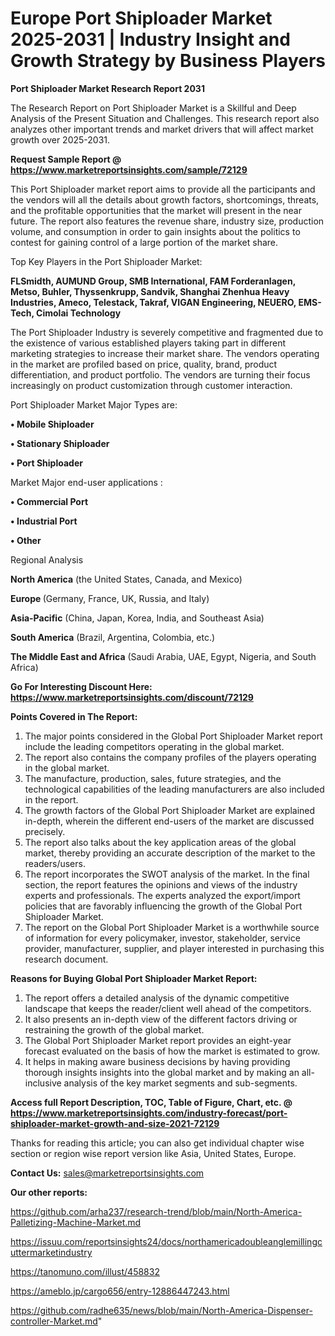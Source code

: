 # Europe Port Shiploader Market 2025-2031 | Industry Insight and Growth Strategy by Business Players

<strong>Port Shiploader Market Research Report 2031</strong>

The Research Report on Port Shiploader Market is a Skillful and Deep Analysis of the Present Situation and Challenges. This research report also analyzes other important trends and market drivers that will affect market growth over 2025-2031.

<strong>Request Sample Report @ <a href=https://www.marketreportsinsights.com/sample/72129>https://www.marketreportsinsights.com/sample/72129</a></strong>

This Port Shiploader market report aims to provide all the participants and the vendors will all the details about growth factors, shortcomings, threats, and the profitable opportunities that the market will present in the near future. The report also features the revenue share, industry size, production volume, and consumption in order to gain insights about the politics to contest for gaining control of a large portion of the market share.

Top Key Players in the Port Shiploader Market:

<strong>FLSmidth, AUMUND Group, SMB International, FAM Forderanlagen, Metso, Buhler, Thyssenkrupp, Sandvik, Shanghai Zhenhua Heavy Industries, Ameco, Telestack, Takraf, VIGAN Engineering, NEUERO, EMS-Tech, Cimolai Technology</strong>

The Port Shiploader Industry is severely competitive and fragmented due to the existence of various established players taking part in different marketing strategies to increase their market share. The vendors operating in the market are profiled based on price, quality, brand, product differentiation, and product portfolio. The vendors are turning their focus increasingly on product customization through customer interaction.

Port Shiploader Market Major Types are:

<strong>• Mobile Shiploader

• Stationary Shiploader

• Port Shiploader</strong>

Market Major end-user applications :

<strong>• Commercial Port

• Industrial Port

• Other</strong>

Regional Analysis

</u><strong><b>North America</b></strong> (the United States, Canada, and Mexico)

<strong><b>Europe </b></strong>(Germany, France, UK, Russia, and Italy)

<strong><b>Asia-Pacific</b></strong> (China, Japan, Korea, India, and Southeast Asia)

<strong><b>South America</b></strong> (Brazil, Argentina, Colombia, etc.)

<strong><b>The Middle East and Africa</b></strong> (Saudi Arabia, UAE, Egypt, Nigeria, and South Africa)

<strong>Go For Interesting Discount Here: <a href=https://www.marketreportsinsights.com/discount/72129>https://www.marketreportsinsights.com/discount/72129</a></strong>

<strong>Points Covered in The Report:</strong>
<ol>
  <li>The major points considered in the Global Port Shiploader Market report include the leading competitors operating in the global market.</li>
  <li>The report also contains the company profiles of the players operating in the global market.</li>
  <li>The manufacture, production, sales, future strategies, and the technological capabilities of the leading manufacturers are also included in the report.</li>
  <li>The growth factors of the Global Port Shiploader Market are explained in-depth, wherein the different end-users of the market are discussed precisely.</li>
  <li>The report also talks about the key application areas of the global market, thereby providing an accurate description of the market to the readers/users.</li>
  <li>The report incorporates the SWOT analysis of the market. In the final section, the report features the opinions and views of the industry experts and professionals. The experts analyzed the export/import policies that are favorably influencing the growth of the Global Port Shiploader Market.</li>
  <li>The report on the Global Port Shiploader Market is a worthwhile source of information for every policymaker, investor, stakeholder, service provider, manufacturer, supplier, and player interested in purchasing this research document.</li>
</ol>
<strong>Reasons for Buying Global Port Shiploader Market Report:</strong>

<ol>
  <li>The report offers a detailed analysis of the dynamic competitive landscape that keeps the reader/client well ahead of the competitors.</li>
  <li>It also presents an in-depth view of the different factors driving or restraining the growth of the global market.</li>
  <li>The Global Port Shiploader Market report provides an eight-year forecast evaluated on the basis of how the market is estimated to grow.</li>
  <li>It helps in making aware business decisions by having providing thorough insights insights into the global market and by making an all-inclusive analysis of the key market segments and sub-segments.</li>
</ol>
<strong>Access full Report Description, TOC, Table of Figure, Chart, etc. @ <a href=https://www.marketreportsinsights.com/industry-forecast/port-shiploader-market-growth-and-size-2021-72129>https://www.marketreportsinsights.com/industry-forecast/port-shiploader-market-growth-and-size-2021-72129</a></strong>


Thanks for reading this article; you can also get individual chapter wise section or region wise report version like Asia, United States, Europe.

<strong>Contact Us:</strong>
sales@marketreportsinsights.com

<strong>Our other reports:</strong>

<a href=https://github.com/arha237/research-trend/blob/main/North-America-Palletizing-Machine-Market.md>https://github.com/arha237/research-trend/blob/main/North-America-Palletizing-Machine-Market.md</a>

<a href=https://issuu.com/reportsinsights24/docs/northamericadoubleanglemillingcuttermarketindustry>https://issuu.com/reportsinsights24/docs/northamericadoubleanglemillingcuttermarketindustry</a>

<a href=https://tanomuno.com/illust/458832>https://tanomuno.com/illust/458832</a>

<a href=https://ameblo.jp/cargo656/entry-12886447243.html>https://ameblo.jp/cargo656/entry-12886447243.html</a>

<a href=https://github.com/radhe635/news/blob/main/North-America-Dispenser-controller-Market.md>https://github.com/radhe635/news/blob/main/North-America-Dispenser-controller-Market.md</a>"
